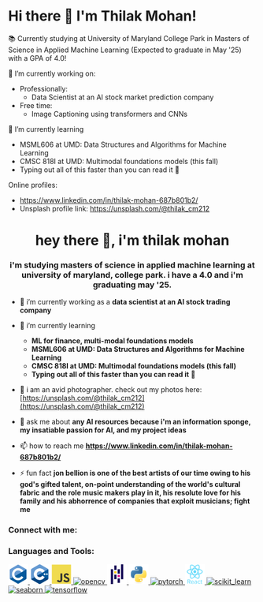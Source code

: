# Hi there 🌊  I'm Thilak Mohan!

📚 Currently studying at University of Maryland College Park in Masters of Science in Applied Machine Learning (Expected to graduate in May '25) with a GPA of 4.0!

🔭 I’m currently working on:
- Professionally:
  - Data Scientist at an AI stock market prediction company
- Free time:
  - Image Captioning using transformers and CNNs

🌱 I’m currently learning 
- MSML606 at UMD: Data Structures and Algorithms for Machine Learning
- CMSC 818I at UMD: Multimodal foundations models (this fall)
- Typing out all of this faster than you can read it 💨 

Online profiles:
- https://www.linkedin.com/in/thilak-mohan-687b801b2/
- Unsplash profile link: https://unsplash.com/@thilak_cm212


<h1 align="center">hey there 👋, i'm thilak mohan</h1>
<h3 align="center">i'm studying masters of science in applied machine learning at university of maryland, college park. i have a 4.0 and i'm graduating may '25.</h3>

- 🔭 i’m currently working as a **data scientist at an AI stock trading company**

- 🌱 i’m currently learning
  - **ML for finance, multi-modal foundations models**
  - **MSML606 at UMD: Data Structures and Algorithms for Machine Learning**
  - **CMSC 818I at UMD: Multimodal foundations models (this fall)**
  - **Typing out all of this faster than you can read it** 💨

- 📝 i am an avid photographer. check out my photos here: [https://unsplash.com/@thilak_cm212](https://unsplash.com/@thilak_cm212)

- 💬 ask me about **any AI resources because i'm an information sponge, my insatiable passion for AI, and  my project ideas**

- 📫 how to reach me **https://www.linkedin.com/in/thilak-mohan-687b801b2/**

- ⚡ fun fact **jon bellion is one of the best artists of our time owing to his god's gifted talent, on-point understanding of the world's cultural fabric and the role music makers play in it, his resolute love for his family and his abhorrence of companies that exploit musicians; fight me**

<h3 align="left">Connect with me:</h3>
<p align="left">
</p>

<h3 align="left">Languages and Tools:</h3>
<p align="left"> <a href="https://www.cprogramming.com/" target="_blank" rel="noreferrer"> <img src="https://raw.githubusercontent.com/devicons/devicon/master/icons/c/c-original.svg" alt="c" width="40" height="40"/> </a> <a href="https://www.w3schools.com/cpp/" target="_blank" rel="noreferrer"> <img src="https://raw.githubusercontent.com/devicons/devicon/master/icons/cplusplus/cplusplus-original.svg" alt="cplusplus" width="40" height="40"/> </a> <a href="https://developer.mozilla.org/en-US/docs/Web/JavaScript" target="_blank" rel="noreferrer"> <img src="https://raw.githubusercontent.com/devicons/devicon/master/icons/javascript/javascript-original.svg" alt="javascript" width="40" height="40"/> </a> <a href="https://opencv.org/" target="_blank" rel="noreferrer"> <img src="https://www.vectorlogo.zone/logos/opencv/opencv-icon.svg" alt="opencv" width="40" height="40"/> </a> <a href="https://pandas.pydata.org/" target="_blank" rel="noreferrer"> <img src="https://raw.githubusercontent.com/devicons/devicon/2ae2a900d2f041da66e950e4d48052658d850630/icons/pandas/pandas-original.svg" alt="pandas" width="40" height="40"/> </a> <a href="https://www.python.org" target="_blank" rel="noreferrer"> <img src="https://raw.githubusercontent.com/devicons/devicon/master/icons/python/python-original.svg" alt="python" width="40" height="40"/> </a> <a href="https://pytorch.org/" target="_blank" rel="noreferrer"> <img src="https://www.vectorlogo.zone/logos/pytorch/pytorch-icon.svg" alt="pytorch" width="40" height="40"/> </a> <a href="https://reactjs.org/" target="_blank" rel="noreferrer"> <img src="https://raw.githubusercontent.com/devicons/devicon/master/icons/react/react-original-wordmark.svg" alt="react" width="40" height="40"/> </a> <a href="https://scikit-learn.org/" target="_blank" rel="noreferrer"> <img src="https://upload.wikimedia.org/wikipedia/commons/0/05/Scikit_learn_logo_small.svg" alt="scikit_learn" width="40" height="40"/> </a> <a href="https://seaborn.pydata.org/" target="_blank" rel="noreferrer"> <img src="https://seaborn.pydata.org/_images/logo-mark-lightbg.svg" alt="seaborn" width="40" height="40"/> </a> <a href="https://www.tensorflow.org" target="_blank" rel="noreferrer"> <img src="https://www.vectorlogo.zone/logos/tensorflow/tensorflow-icon.svg" alt="tensorflow" width="40" height="40"/> </a> </p>

